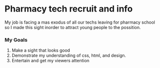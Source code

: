 # Pharmacy tech recruit and info
My job is facing a mas exodus of all our techs leaving for pharmacy school so I made this sight inorder to attract young people to the possition.

### My Goals

1. Make a sight that looks good
2. Demonstrate my understanding of css, html, and design.
3. Entertain and get my viewers attention
